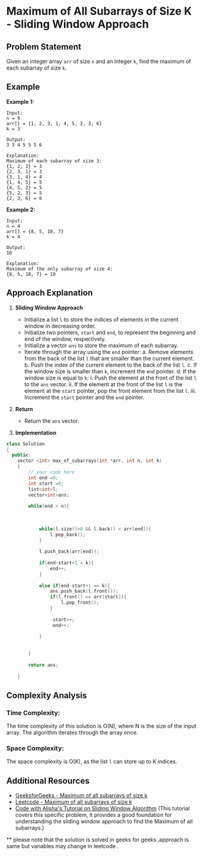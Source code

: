 # Maximum of All Subarrays of Size K - Sliding Window Approach

## Problem Statement

Given an integer array `arr` of size `n` and an integer `k`, find the maximum of each subarray of size `k`.

## Example

**Example 1:**

```
Input:
n = 9
arr[] = {1, 2, 3, 1, 4, 5, 2, 3, 6}
k = 3

Output:
3 3 4 5 5 5 6

Explanation:
Maximum of each subarray of size 3:
{1, 2, 3} = 3
{2, 3, 1} = 3
{3, 1, 4} = 4
{1, 4, 5} = 5
{4, 5, 2} = 5
{5, 2, 3} = 5
{2, 3, 6} = 6
```

**Example 2:**

```
Input:
n = 4
arr[] = {8, 5, 10, 7}
k = 4

Output:
10

Explanation:
Maximum of the only subarray of size 4:
{8, 5, 10, 7} = 10
```

## Approach Explanation

1. **Sliding Window Approach**

   - Initialize a list `l` to store the indices of elements in the current window in decreasing order.
   - Initialize two pointers, `start` and `end`, to represent the beginning and end of the window, respectively.
   - Initialize a vector `ans` to store the maximum of each subarray.
   - Iterate through the array using the `end` pointer:
     a. Remove elements from the back of the list `l` that are smaller than the current element.
     b. Push the index of the current element to the back of the list `l`.
     c. If the window size is smaller than `k`, increment the `end` pointer.
     d. If the window size is equal to `k`:
        i. Push the element at the front of the list `l` to the `ans` vector.
        ii. If the element at the front of the list `l` is the element at the `start` pointer, pop the front element from the list `l`.
        iii. Increment the `start` pointer and the `end` pointer.

2. **Return**

   - Return the `ans` vector.

3. **Implementation**

```cpp
class Solution
{
  public:
    vector <int> max_of_subarrays(int *arr, int n, int k)
    {
        // your code here
        int end =0;
        int start =0;
        list<int>l;
        vector<int>ans;
        
        while(end < n){
            
            
            
            while(l.size()>0 && l.back() < arr[end]){
                l.pop_back();
            }
            
            l.push_back(arr[end]);
            
            if(end-start+1 < k){
                end++;
            }
            
            else if(end-start+1 == k){
                ans.push_back(l.front());
                if(l.front() == arr[start]){
                    l.pop_front();
                }
                
                 start++;
                 end++;
                
            }
            
           
        }
        
        return ans;
        
    }
```

## Complexity Analysis

### Time Complexity:

The time complexity of this solution is O(N), where N is the size of the input array. The algorithm iterates through the array once.

### Space Complexity:

The space complexity is O(K), as the list `l` can store up to K indices.

## Additional Resources

- [GeeksforGeeks - Maximum of all subarrays of size k](https://www.geeksforgeeks.org/problems/maximum-of-all-subarrays-of-size-k3101/1)
- [Leetcode - Maximum of all subarrays of size k](https://leetcode.com/problems/sliding-window-maximum/description/)
- [Code with Alisha's Tutorial on Sliding Window Algorithm](https://www.youtube.com/watch?v=l_CFMVPKv2Q) (This tutorial covers this specific problem, it provides a good foundation for understanding the sliding window approach to find the Maximum of all subarrays.)

** please note that the solution is solved in geeks for geeks ,approach is same but variables may change in leetcode .